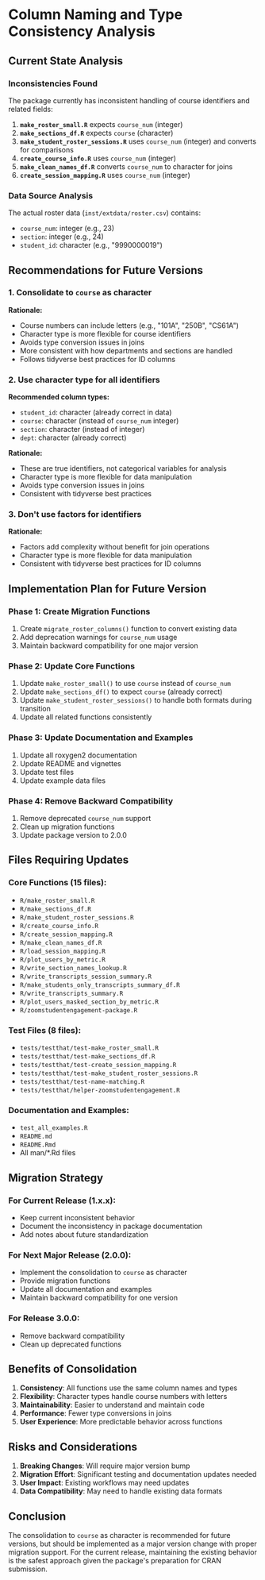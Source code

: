 # Column Naming and Type Consistency Analysis

## Current State Analysis

### Inconsistencies Found

The package currently has inconsistent handling of course identifiers and related fields:

1. **`make_roster_small.R`** expects `course_num` (integer)
2. **`make_sections_df.R`** expects `course` (character)
3. **`make_student_roster_sessions.R`** uses `course_num` (integer) and converts for comparisons
4. **`create_course_info.R`** uses `course_num` (integer)
5. **`make_clean_names_df.R`** converts `course_num` to character for joins
6. **`create_session_mapping.R`** uses `course_num` (integer)

### Data Source Analysis

The actual roster data (`inst/extdata/roster.csv`) contains:
- `course_num`: integer (e.g., 23)
- `section`: integer (e.g., 24)
- `student_id`: character (e.g., "9990000019")

## Recommendations for Future Versions

### 1. Consolidate to `course` as character

**Rationale:**
- Course numbers can include letters (e.g., "101A", "250B", "CS61A")
- Character type is more flexible for course identifiers
- Avoids type conversion issues in joins
- More consistent with how departments and sections are handled
- Follows tidyverse best practices for ID columns

### 2. Use character type for all identifiers

**Recommended column types:**
- `student_id`: character (already correct in data)
- `course`: character (instead of `course_num` integer)
- `section`: character (instead of integer)
- `dept`: character (already correct)

**Rationale:**
- These are true identifiers, not categorical variables for analysis
- Character type is more flexible for data manipulation
- Avoids type conversion issues in joins
- Consistent with tidyverse best practices

### 3. Don't use factors for identifiers

**Rationale:**
- Factors add complexity without benefit for join operations
- Character type is more flexible for data manipulation
- Consistent with tidyverse best practices for ID columns

## Implementation Plan for Future Version

### Phase 1: Create Migration Functions
1. Create `migrate_roster_columns()` function to convert existing data
2. Add deprecation warnings for `course_num` usage
3. Maintain backward compatibility for one major version

### Phase 2: Update Core Functions
1. Update `make_roster_small()` to use `course` instead of `course_num`
2. Update `make_sections_df()` to expect `course` (already correct)
3. Update `make_student_roster_sessions()` to handle both formats during transition
4. Update all related functions consistently

### Phase 3: Update Documentation and Examples
1. Update all roxygen2 documentation
2. Update README and vignettes
3. Update test files
4. Update example data files

### Phase 4: Remove Backward Compatibility
1. Remove deprecated `course_num` support
2. Clean up migration functions
3. Update package version to 2.0.0

## Files Requiring Updates

### Core Functions (15 files):
- `R/make_roster_small.R`
- `R/make_sections_df.R`
- `R/make_student_roster_sessions.R`
- `R/create_course_info.R`
- `R/create_session_mapping.R`
- `R/make_clean_names_df.R`
- `R/load_session_mapping.R`
- `R/plot_users_by_metric.R`
- `R/write_section_names_lookup.R`
- `R/write_transcripts_session_summary.R`
- `R/make_students_only_transcripts_summary_df.R`
- `R/write_transcripts_summary.R`
- `R/plot_users_masked_section_by_metric.R`
- `R/zoomstudentengagement-package.R`

### Test Files (8 files):
- `tests/testthat/test-make_roster_small.R`
- `tests/testthat/test-make_sections_df.R`
- `tests/testthat/test-create_session_mapping.R`
- `tests/testthat/test-make_student_roster_sessions.R`
- `tests/testthat/test-name-matching.R`
- `tests/testthat/helper-zoomstudentengagement.R`

### Documentation and Examples:
- `test_all_examples.R`
- `README.md`
- `README.Rmd`
- All man/*.Rd files

## Migration Strategy

### For Current Release (1.x.x):
- Keep current inconsistent behavior
- Document the inconsistency in package documentation
- Add notes about future standardization

### For Next Major Release (2.0.0):
- Implement the consolidation to `course` as character
- Provide migration functions
- Update all documentation and examples
- Maintain backward compatibility for one version

### For Release 3.0.0:
- Remove backward compatibility
- Clean up deprecated functions

## Benefits of Consolidation

1. **Consistency**: All functions use the same column names and types
2. **Flexibility**: Character types handle course numbers with letters
3. **Maintainability**: Easier to understand and maintain code
4. **Performance**: Fewer type conversions in joins
5. **User Experience**: More predictable behavior across functions

## Risks and Considerations

1. **Breaking Changes**: Will require major version bump
2. **Migration Effort**: Significant testing and documentation updates needed
3. **User Impact**: Existing workflows may need updates
4. **Data Compatibility**: May need to handle existing data formats

## Conclusion

The consolidation to `course` as character is recommended for future versions, but should be implemented as a major version change with proper migration support. For the current release, maintaining the existing behavior is the safest approach given the package's preparation for CRAN submission. 